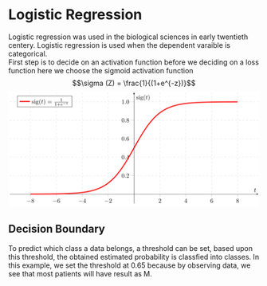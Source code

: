 # Logistic Regression
Logistic regression was used in the biological sciences in early twentieth centery. Logistic regression is used when the dependent varaible is categorical.\
First step is to decide on an activation function before we deciding on a loss function here we choose the sigmoid activation function
$$\sigma (Z) = \frac{1}{(1+e^{-z})}$$
![alt text](https://github.com/AmyrMa/INDE-577/blob/main/Supervised%20Learning/Logistic%20Regression/log.png?raw=true)
## Decision Boundary
To predict which class a data belongs, a threshold can be set, based upon this threshold, the obtained estimated probability is classfied into classes.
In this example, we set the threshold at 0.65 because by observing data, we see that most patients will have result as M.
